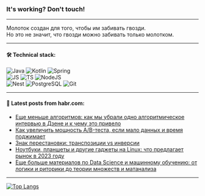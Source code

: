 ### It's working? Don't touch!

---
Молоток создан для того, чтобы им забивать гвозди. <br>
Но это не значит, что гвозди можно забивать только молотком.

---

#### 🛠️ Technical stack:

![Java](https://img.shields.io/badge/Java-informational?logo=Oracle&style=flat&logoColor=white&color=FF4500)
![Kotlin](https://img.shields.io/badge/Kotlin-informational?logo=Kotlin&style=flat&logoColor=white&color=774D97)
![Spring](https://img.shields.io/badge/SpringBoot-informational?logo=SpringBoot&style=flat&logoColor=white&color=6DB33F) <br>
![JS](https://img.shields.io/badge/JS-informational?logo=javaScript&style=flat&logoColor=black&color=F7Df1E)
![TS](https://img.shields.io/badge/TypeScript-informational?logo=typeScript&style=flat&logoColor=black&color=0667A8)
![NodeJS](https://img.shields.io/badge/NodeJS-informational?logo=node.js&style=flat&logoColor=white&color=70A760) <br>
![Nest](https://img.shields.io/badge/NestJS-informational?logo=NestJS&style=flat&logoColor=white&color=E0234E)
![PostgreSQL](https://img.shields.io/badge/PostgreSQL-informational?logo=PostgreSQL&style=flat&logoColor=white&color=DAA520)
![Git](https://img.shields.io/badge/Git-informational?logo=git&style=flat&logoColor=white&color=778899)

___

#### 💬 Latest posts from habr.com:

<!-- BLOG-POST-LIST:START -->
- [Еще меньше алгоритмов: как мы убрали одно алгоритмическое интервью в Дзене и к чему это привело](https://habr.com/ru/companies/vk/articles/762290/?utm_source=habrahabr&utm_medium=rss&utm_campaign=762290)
- [Как увеличить мощность A/B-теста, если мало данных и время поджимает](https://habr.com/ru/companies/dododev/articles/759580/?utm_source=habrahabr&utm_medium=rss&utm_campaign=759580)
- [Знак перестановки: транспозиции vs инверсии](https://habr.com/ru/articles/762338/?utm_source=habrahabr&utm_medium=rss&utm_campaign=762338)
- [Ноутбуки, планшеты и другие гаджеты на Linux: что предлагает рынок в 2023 году](https://habr.com/ru/companies/ru_mts/articles/762332/?utm_source=habrahabr&utm_medium=rss&utm_campaign=762332)
- [Еще больше материалов по Data Science и машинному обучению: от логики и риторики до теории множеств и матанализа](https://habr.com/ru/companies/selectel/articles/762098/?utm_source=habrahabr&utm_medium=rss&utm_campaign=762098)
<!-- BLOG-POST-LIST:END -->

---
[![Top Langs](https://github-readme-stats-git-master-advtsetting-gmailcom.vercel.app/api/top-langs/?username=zloylis&langs_count=10&hide_title=false&title_color=e6edf3&size_weight=0.5&count_weight=0.5&layout=compact&hide_border=true&theme=dracula)](https://github.com/zloylis)

<!-- ![GitHub stats](https://github-readme-stats-git-master-advtsetting-gmailcom.vercel.app/api?username=zloylis&show_icons=true&hide_border=true&theme=dracula&hide_title=true&include_all_commits=true&count_private=true&hide=contribs&hide_rank=true) -->
